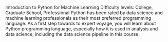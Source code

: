 Introduction to Python for Machine Learning
Difficulty levels: College, Graduate School, Professional
Python has been rated by data science and machine learning professionals as their most preferred programming language. As a first step towards to expert voyage, you will learn about Python programming language, especially how it is used in analysis and data science, including the data science pipeline in this course. 
